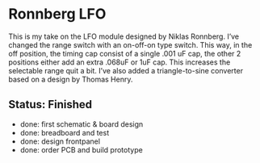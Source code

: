 # Ronnberg LFO

This is my take on the LFO module designed by Niklas Ronnberg. I’ve changed the range switch with an on-off-on type switch. This way, in the off position, the timing cap consist of a single .001 uF cap, the other 2 positions either add an extra .068uF or 1uF cap. This increases the selectable range quit a bit. I’ve also added a triangle-to-sine converter based on a design by Thomas Henry.

## Status: Finished

- done: first schematic & board design
- done: breadboard and test
- done: design frontpanel
- done: order PCB and build prototype